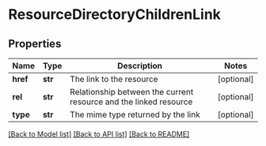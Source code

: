 # ResourceDirectoryChildrenLink

## Properties
Name | Type | Description | Notes
------------ | ------------- | ------------- | -------------
**href** | **str** | The link to the resource | [optional] 
**rel** | **str** | Relationship between the current resource and the linked resource | [optional] 
**type** | **str** | The mime type returned by the link | [optional] 

[[Back to Model list]](../README.md#documentation-for-models) [[Back to API list]](../README.md#documentation-for-api-endpoints) [[Back to README]](../README.md)


